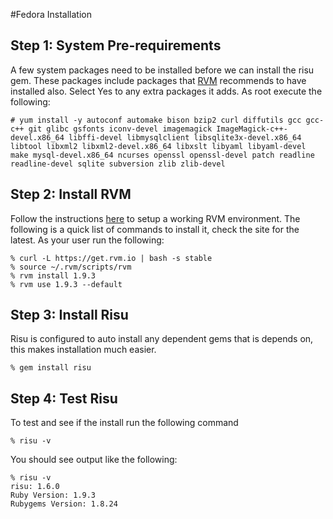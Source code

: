 #Fedora Installation

## Step 1: System Pre-requirements
A few system packages need to be installed before we can install the risu gem. These packages include packages that [RVM](https://rvm.io/) recommends to have installed also. Select Yes to any extra packages it adds. As root execute the following:

	# yum install -y autoconf automake bison bzip2 curl diffutils gcc gcc-c++ git glibc gsfonts iconv-devel imagemagick ImageMagick-c++-devel.x86_64 libffi-devel libmysqlclient libsqlite3x-devel.x86_64 libtool libxml2 libxml2-devel.x86_64 libxslt libyaml libyaml-devel make mysql-devel.x86_64 ncurses openssl openssl-devel patch readline readline-devel sqlite subversion zlib zlib-devel

## Step 2: Install RVM
Follow the instructions [here](https://rvm.io/rvm/install/) to setup a working RVM environment. The following is a quick list of commands to install it, check the site for the latest. As your user run the following:

	% curl -L https://get.rvm.io | bash -s stable
	% source ~/.rvm/scripts/rvm
	% rvm install 1.9.3
	% rvm use 1.9.3 --default

## Step 3: Install Risu
Risu is configured to auto install any dependent gems that is depends on, this makes installation much easier.

	% gem install risu

## Step 4: Test Risu
To test and see if the install run the following command

	% risu -v

You should see output like the following:

	% risu -v
	risu: 1.6.0
	Ruby Version: 1.9.3
	Rubygems Version: 1.8.24